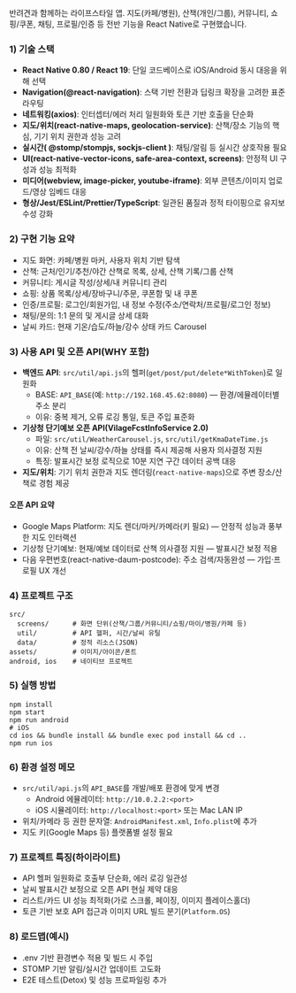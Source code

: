 반려견과 함께하는 라이프스타일 앱. 지도(카페/병원), 산책(개인/그룹), 커뮤니티, 쇼핑/쿠폰, 채팅, 프로필/인증 등 전반 기능을 React Native로 구현했습니다.

### 1) 기술 스택
- **React Native 0.80 / React 19**: 단일 코드베이스로 iOS/Android 동시 대응을 위해 선택
- **Navigation(@react-navigation)**: 스택 기반 전환과 딥링크 확장을 고려한 표준 라우팅
- **네트워킹(axios)**: 인터셉터/에러 처리 일원화와 토큰 기반 호출을 단순화
- **지도/위치(react-native-maps, geolocation-service)**: 산책/장소 기능의 핵심, 기기 위치 권한과 성능 고려
- **실시간( @stomp/stompjs, sockjs-client )**: 채팅/알림 등 실시간 상호작용 필요
- **UI(react-native-vector-icons, safe-area-context, screens)**: 안정적 UI 구성과 성능 최적화
- **미디어(webview, image-picker, youtube-iframe)**: 외부 콘텐츠/이미지 업로드/영상 임베드 대응
- **형상/Jest/ESLint/Prettier/TypeScript**: 일관된 품질과 정적 타이핑으로 유지보수성 강화

### 2) 구현 기능 요약
- 지도 화면: 카페/병원 마커, 사용자 위치 기반 탐색
- 산책: 근처/인기/추천/야간 산책로 목록, 상세, 산책 기록/그룹 산책
- 커뮤니티: 게시글 작성/상세/내 커뮤니티 관리
- 쇼핑: 상품 목록/상세/장바구니/주문, 쿠폰함 및 내 쿠폰
- 인증/프로필: 로그인/회원가입, 내 정보 수정(주소/연락처/프로필/로그인 정보)
- 채팅/문의: 1:1 문의 및 게시글 상세 대화
- 날씨 카드: 현재 기온/습도/하늘/강수 상태 카드 Carousel

### 3) 사용 API 및 오픈 API(WHY 포함)
- **백엔드 API**: `src/util/api.js`의 헬퍼(`get/post/put/delete*WithToken`)로 일원화
  - BASE: `API_BASE`(예: `http://192.168.45.62:8080`) — 환경/에뮬레이터별 주소 분리
  - 이유: 중복 제거, 오류 로깅 통일, 토큰 주입 표준화
- **기상청 단기예보 오픈 API(VilageFcstInfoService 2.0)**
  - 파일: `src/util/WeatherCarousel.js`, `src/util/getKmaDateTime.js`
  - 이유: 산책 전 날씨/강수/하늘 상태를 즉시 제공해 사용자 의사결정 지원
  - 특징: 발표시간 보정 로직으로 10분 지연 구간 데이터 공백 대응
- **지도/위치**: 기기 위치 권한과 지도 렌더링(`react-native-maps`)으로 주변 장소/산책로 경험 제공

#### 오픈 API 요약
- Google Maps Platform: 지도 렌더/마커/카메라(키 필요) — 안정적 성능과 풍부한 지도 인터랙션
- 기상청 단기예보: 현재/예보 데이터로 산책 의사결정 지원 — 발표시간 보정 적용
- 다음 우편번호(react-native-daum-postcode): 주소 검색/자동완성 — 가입·프로필 UX 개선

### 4) 프로젝트 구조
```
src/
  screens/      # 화면 단위(산책/그룹/커뮤니티/쇼핑/마이/병원/카페 등)
  util/         # API 헬퍼, 시간/날씨 유틸
  data/         # 정적 리소스(JSON)
assets/         # 이미지/아이콘/폰트
android, ios    # 네이티브 프로젝트
```

### 5) 실행 방법
```
npm install
npm start
npm run android
# iOS
cd ios && bundle install && bundle exec pod install && cd ..
npm run ios
```

### 6) 환경 설정 메모
- `src/util/api.js`의 `API_BASE`를 개발/배포 환경에 맞게 변경
  - Android 에뮬레이터: `http://10.0.2.2:<port>`
  - iOS 시뮬레이터: `http://localhost:<port>` 또는 Mac LAN IP
- 위치/카메라 등 권한 문자열: `AndroidManifest.xml`, `Info.plist`에 추가
- 지도 키(Google Maps 등) 플랫폼별 설정 필요

### 7) 프로젝트 특징(하이라이트)
- API 헬퍼 일원화로 호출부 단순화, 에러 로깅 일관성
- 날씨 발표시간 보정으로 오픈 API 현실 제약 대응
- 리스트/카드 UI 성능 최적화(가로 스크롤, 페이징, 이미지 플레이스홀더)
- 토큰 기반 보호 API 접근과 이미지 URL 빌드 분기(`Platform.OS`)

### 8) 로드맵(예시)
- .env 기반 환경변수 적용 및 빌드 시 주입
- STOMP 기반 알림/실시간 업데이트 고도화
- E2E 테스트(Detox) 및 성능 프로파일링 추가
